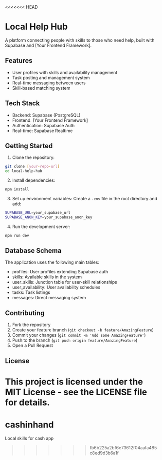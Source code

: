 <<<<<<< HEAD
# Local Help Hub

A platform connecting people with skills to those who need help, built with Supabase and [Your Frontend Framework].

## Features

- User profiles with skills and availability management
- Task posting and management system
- Real-time messaging between users
- Skill-based matching system

## Tech Stack

- Backend: Supabase (PostgreSQL)
- Frontend: [Your Frontend Framework]
- Authentication: Supabase Auth
- Real-time: Supabase Realtime

## Getting Started

1. Clone the repository:
```bash
git clone [your-repo-url]
cd local-help-hub
```

2. Install dependencies:
```bash
npm install
```

3. Set up environment variables:
Create a `.env` file in the root directory and add:
```bash
SUPABASE_URL=your_supabase_url
SUPABASE_ANON_KEY=your_supabase_anon_key
```

4. Run the development server:
```bash
npm run dev
```

## Database Schema

The application uses the following main tables:
- profiles: User profiles extending Supabase auth
- skills: Available skills in the system
- user_skills: Junction table for user-skill relationships
- user_availability: User availability schedules
- tasks: Task listings
- messages: Direct messaging system

## Contributing

1. Fork the repository
2. Create your feature branch (`git checkout -b feature/AmazingFeature`)
3. Commit your changes (`git commit -m 'Add some AmazingFeature'`)
4. Push to the branch (`git push origin feature/AmazingFeature`)
5. Open a Pull Request

## License

This project is licensed under the MIT License - see the LICENSE file for details.
=======
# cashinhand
Local skills for cash app
>>>>>>> fb6b225a2bf6e73612f04aafa485c8ed9d3b6a1f
